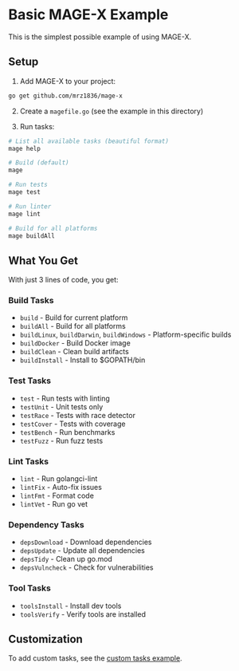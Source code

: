 # Basic MAGE-X Example

This is the simplest possible example of using MAGE-X.

## Setup

1. Add MAGE-X to your project:
```bash
go get github.com/mrz1836/mage-x
```

2. Create a `magefile.go` (see the example in this directory)

3. Run tasks:
```bash
# List all available tasks (beautiful format)
mage help

# Build (default)
mage

# Run tests
mage test

# Run linter
mage lint

# Build for all platforms
mage buildAll
```

## What You Get

With just 3 lines of code, you get:

### Build Tasks
- `build` - Build for current platform
- `buildAll` - Build for all platforms
- `buildLinux`, `buildDarwin`, `buildWindows` - Platform-specific builds
- `buildDocker` - Build Docker image
- `buildClean` - Clean build artifacts
- `buildInstall` - Install to $GOPATH/bin

### Test Tasks
- `test` - Run tests with linting
- `testUnit` - Unit tests only
- `testRace` - Tests with race detector
- `testCover` - Tests with coverage
- `testBench` - Run benchmarks
- `testFuzz` - Run fuzz tests

### Lint Tasks
- `lint` - Run golangci-lint
- `lintFix` - Auto-fix issues
- `lintFmt` - Format code
- `lintVet` - Run go vet

### Dependency Tasks
- `depsDownload` - Download dependencies
- `depsUpdate` - Update all dependencies
- `depsTidy` - Clean up go.mod
- `depsVulncheck` - Check for vulnerabilities

### Tool Tasks
- `toolsInstall` - Install dev tools
- `toolsVerify` - Verify tools are installed

## Customization

To add custom tasks, see the [custom tasks example](../custom).
